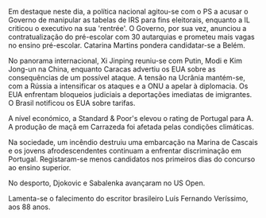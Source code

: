 Em destaque neste dia, a política nacional agitou-se com o PS a acusar o Governo de manipular as tabelas de IRS para fins eleitorais, enquanto a IL criticou o executivo na sua 'rentrée'. O Governo, por sua vez, anunciou a contratualização do pré-escolar com 30 autarquias e prometeu mais vagas no ensino pré-escolar. Catarina Martins pondera candidatar-se a Belém.

No panorama internacional, Xi Jinping reuniu-se com Putin, Modi e Kim Jong-un na China, enquanto Caracas advertiu os EUA sobre as consequências de um possível ataque. A tensão na Ucrânia mantém-se, com a Rússia a intensificar os ataques e a ONU a apelar à diplomacia. Os EUA enfrentam bloqueios judiciais a deportações imediatas de imigrantes. O Brasil notificou os EUA sobre tarifas.

A nível económico, a Standard & Poor's elevou o rating de Portugal para A. A produção de maçã em Carrazeda foi afetada pelas condições climáticas.

Na sociedade, um incêndio destruiu uma embarcação na Marina de Cascais e os jovens afrodescendentes continuam a enfrentar discriminação em Portugal. Registaram-se menos candidatos nos primeiros dias do concurso ao ensino superior.

No desporto, Djokovic e Sabalenka avançaram no US Open.

Lamenta-se o falecimento do escritor brasileiro Luís Fernando Veríssimo, aos 88 anos.